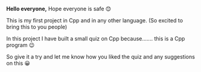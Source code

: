 **Hello everyone,** Hope everyone is safe 😊

This is my first project in Cpp and in any other language. (So excited to bring this to you people)

In this project I have built a small quiz on Cpp because....... this is a Cpp program 😉

So give it a try and let me know how you liked the quiz and any suggestions on this 😀
